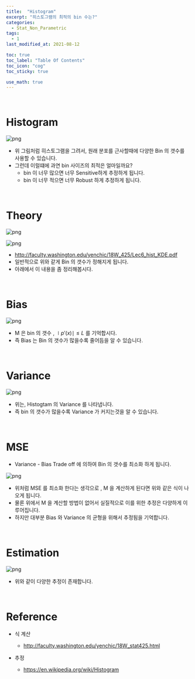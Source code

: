 ```yaml
---
title:  "Histogram"
excerpt: "히스토그램의 최적의 bin 수는?"
categories:
  - Stat_Non_Parametric
tags:
  - 1
last_modified_at: 2021-08-12

toc: true
toc_label: "Table Of Contents"
toc_icon: "cog"
toc_sticky: true

use_math: true
---
```


<br>

# Histogram

![png](/assets/images/Stat/40_3.png)

- 위 그림처럼 히스토그램을 그려서, 원래 분포를 근사할때에 다양한 Bin 의 갯수를 사용할 수 있습니다.
- 그런데 이럴떄에 과연 bin 사이즈의 최적은 얼마일까요? 
  - bin 이 너무 많으면 너무 Sensitive하게 추정하게 됩니다.
  - bin 이 너무 적으면 너무 Robust 하게 추정하게 됩니다. 

<br>

# Theory 

![png](/assets/images/Stat/40_1.png)

![png](/assets/images/Stat/40_2.png)

- http://faculty.washington.edu/yenchic/18W_425/Lec6_hist_KDE.pdf
- 일반적으로 위와 같게 Bin 의 갯수가 정해지게 됩니다. 
- 아래에서 이 내용을 좀 정리해봅시다. 

<br>

# Bias

![png](/assets/images/Stat/40_4.png)

- M 은 bin 의 갯수 , $\mid p'(x) \mid \le L$  를 기억합시다. 
- 즉 Bias 는 Bin 의 갯수가 많을수록 줄어듬을 알 수 있습니다. 

<br>

# Variance

![png](/assets/images/Stat/40_5.png)

- 위는, Histogtam 의 Variance 를 나타냅니다.
- 즉 bin 의 갯수가 많을수록 Variance 가 커지는것을 알 수 있습니다. 

<br>

# MSE 

- Variance - Bias Trade off 에 의하여 Bin 의 갯수를 최소화 하게 됩니다.

![png](/assets/images/Stat/40_6.png)

- 위처럼 MSE 를 최소화 한다는 생각으로 , M 을 계산하게 된다면 위와 같은 식이 나오게 됩니다. 
- 물론 위에서 M 을 계산할 방법이 없어서 실질적으로 이를 위한 추정은 다양하게 이루어집니다. 
- 하지만 대부분 Bias 와 Variance 의 균형을 위해서 추정됨을 기억합니다.

<br>

# Estimation 

![png](/assets/images/Stat/40_7.png)

- 위와 같이 다양한 추정이 존재합니다. 

<br>

# Reference 

- 식 계산 
  - http://faculty.washington.edu/yenchic/18W_stat425.html

- 추정
  - https://en.wikipedia.org/wiki/Histogram

